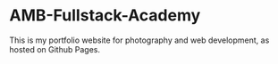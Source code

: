 AMB-Fullstack-Academy
=====================
This is my portfolio website for photography and web development, as hosted on Github Pages. 
